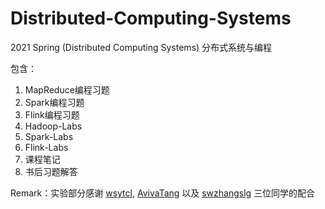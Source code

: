 # Distributed-Computing-Systems
2021 Spring (Distributed Computing Systems) 分布式系统与编程

包含：

1. MapReduce编程习题
2. Spark编程习题
3. Flink编程习题
4. Hadoop-Labs
5. Spark-Labs
6. Flink-Labs
7. 课程笔记
8. 书后习题解答



Remark：实验部分感谢 [wsytcl](https://github.com/wengsy150943), [AvivaTang](https://github.com/AvivaTang) 以及 [swzhangslg](https://github.com/swzhangslg) 三位同学的配合
